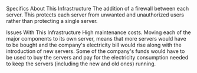Specifics About This Infrastructure
The addition of a firewall between each server.
This protects each server from unwanted and unauthorized users rather than protecting a single server.

Issues With This Infrastructure
High maintenance costs.
Moving each of the major components to its own server, means that more servers would have to be bought and the company's electricity bill would rise along with the introduction of new servers. Some of the company's funds would have to be used to buy the servers and pay for the electricity consumption needed to keep the servers (including the new and old ones) running.
